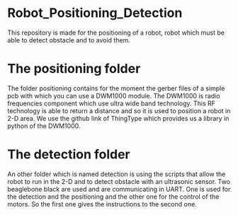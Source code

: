 # Robot_Positioning_Detection

This repository is made for the positioning of a robot, robot which must be able to detect obstacle and to avoid them.




# The positioning folder

The folder positioning contains for the moment the gerber files of a simple pcb with which you can use a DWM1000 module. The DWM1000 is radio frequencies component which use ultra wide band technology. This RF technology is able to return a distance and so it is used to position a robot in 2-D area. We use the github link of ThingType which provides us a library in python of the DWM1000.




# The detection folder 

An other folder which is named detection is using the scripts that allow the robot to run in the 2-D and to detect obstacle with an ultrasonic sensor. Two beaglebone black are used and are communicating in UART. One is used for the detection and the positioning and the other one for the control of the motors. So the first one gives the instructions to the second one. 


